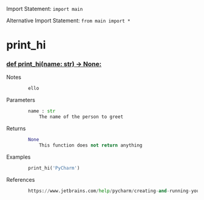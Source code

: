 Import Statement: `import main`

Alternative Import Statement: `from main import *`

# print_hi #

### [def print_hi(name: str) -> None:](./../main.py#L147) ###

Notes

```python
        ello
```

Parameters

```python
        name : str
            The name of the person to greet
```

Returns

```python
        None
            This function does not return anything
```

Examples

```python
        print_hi('PyCharm')
```

References

```python
        https://www.jetbrains.com/help/pycharm/creating-and-running-your-first-python-project.html
```

